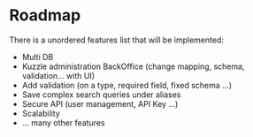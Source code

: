 # Roadmap

There is a unordered features list that will be implemented:

* Multi DB
* Kuzzle administration BackOffice (change mapping, schema, validation... with UI)
* Add validation (on a type, required field, fixed schema ...)
* Save complex search queries under aliases
* Secure API (user management, API Key ...)
* Scalability
* ... many other features